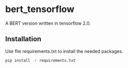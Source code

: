 # bert_tensorflow

A BERT version written in tensorflow 2.0.

## Installation

Use flie requirements.txt to install the needed packages.

```bash
pip install -r requirements.txt
```